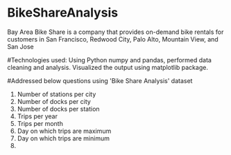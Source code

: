 # BikeShareAnalysis
Bay Area Bike Share is a company that provides on-demand bike rentals for customers in San Francisco, Redwood City, Palo Alto, Mountain View, and San Jose

#Technologies used:
Using Python numpy and pandas, performed data cleaning and analysis.
Visualized the output using matplotlib package.

#Addressed below questions using 'Bike Share Analysis' dataset

1. Number of stations per city
2. Number of docks per city
3. Number of docks per station
4. Trips per year
5. Trips per month
6. Day on which trips are maximum 
7. Day on which trips are minimum
8. 
